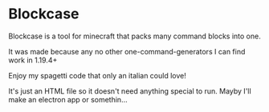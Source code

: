 # Blockcase
Blockcase is a tool for minecraft that packs many command blocks into one.

It was made because any no other one-command-generators I can find work in 1.19.4+

Enjoy my spagetti code that only an italian could love!

It's just an HTML file so it doesn't need anything special to run.
Mayby I'll make an electron app or somethin...
